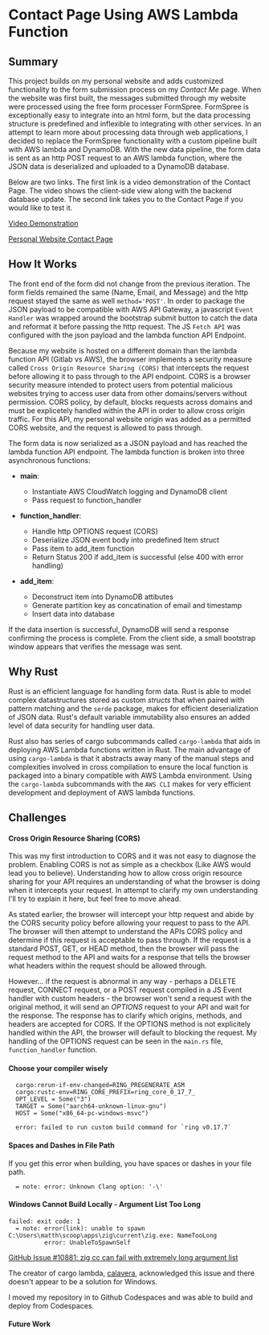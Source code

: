 # Contact Page Using AWS Lambda Function

## Summary

This project builds on my personal website and adds customized functionality to the form submission process on my *Contact Me* page. When the website was first built, the messages submitted through my website were processed using the free form processer FormSpree. FormSpree is exceptionally easy to integrate into an html form, but the data processing structure is predefined and inflexible to integrating with other services. In an attempt to learn more about processing data through web applications, I decided to replace the FormSpree functionality with a custom pipeline built with AWS lambda and DynamoDB. With the new data pipeline, the form data is sent as an http POST request to an AWS lambda function, where the JSON data is deserialized and uploaded to a DynamoDB database. 

Below are two links. The first link is a video demonstration of the Contact Page. The video shows the client-side view along with the backend database update. The second link takes you to the Contact Page if you would like to test it.

[Video Demonstration](/workspaces/ContactPage_lambda/ContactPage.mp4)

[Personal Website Contact Page](https://zolawebsite-mjh140-84221a449a6f2f4baac19b4d09c0cf8992f2fddab7c3.gitlab.io/contact/)

## How It Works

The front end of the form did not change from the previous iteration. The form fields remained the same (Name, Email, and Message) and the http request stayed the same as well `method='POST'`. In order to package the JSON payload to be compatible with AWS API Gateway, a javascript `Event Handler` was wrapped around the bootstrap submit button to catch the data and reformat it before passing the http request. The JS `Fetch API` was configured with the json payload and the lambda function API Endpoint. 

Because my website is hosted on a different domain than the lambda function API (Gitlab vs AWS), the browser implements a security measure called `Cross Origin Resource Sharing (CORS)` that intercepts the request before allowing it to pass through to the API endpoint. CORS is a browser security measure intended to protect users from potential malicious websites trying to access user data from other domains/servers without permission. CORS policy, by default, blocks requests across domains and must be explicetely handled within the API in order to allow cross origin traffic. For this API, my personal website origin was added as a permitted CORS website, and the request is allowed to pass through.

The form data is now serialized as a JSON payload and has reached the lambda function API endpoint. The lambda function is broken into three asynchronous functions:

- **main**:
    - Instantiate AWS CloudWatch logging and DynamoDB client
    - Pass request to function_handler

- **function_handler**:
    - Handle http OPTIONS request (CORS)
    - Deserialize JSON event body into predefined Item struct
    - Pass item to add_item function
    - Return Status 200 if add_item is successful (else 400 with error handling)

- **add_item**:
    - Deconstruct item into DynamoDB attibutes
    - Generate partition key as concatination of email and timestamp
    - Insert data into database

If the data insertion is successful, DynamoDB will send a response confirming the process is complete. From the client side, a small bootstrap window appears that verifies the message was sent. 


## Why Rust

Rust is an efficient language for handling form data. Rust is able to model complex datastructures stored as custom *structs* that when paired with pattern matching and the `serde` package, makes for efficient deserialization of JSON data. Rust's default variable immutability also ensures an added level of data security for handling user data.

Rust also has series of cargo subcommands called `cargo-lambda` that aids in deploying AWS Lambda functions written in Rust. The main advantage of using `cargo-lambda` is that it abstracts away many of the manual steps and complexities involved in cross compilation to ensure the local function is packaged into a binary compatible with AWS Lambda environment. Using the `cargo-lambda` subcommands with the `AWS CLI` makes for very efficient development and deployment of AWS lambda functions.

## Challenges

#### Cross Origin Resource Sharing (CORS)

This was my first introduction to CORS and it was not easy to diagnose the problem. Enabling CORS is not as simple as a checkbox (Like AWS would lead you to believe). Understanding how to allow cross origin resource sharing for your API requires an understanding of what the browser is doing when it intercepts your request. In attempt to clarify my own understanding I'll try to explain it here, but feel free to move ahead.

As stated earlier, the browser will intercept your http request and abide by the CORS security policy before allowing your request to pass to the API. The browser will then attempt to understand the APIs CORS policy and determine if this request is acceptable to pass through. If the request is a standard POST, GET, or HEAD method, then the browser will pass the request method to the API and waits for a response that tells the browser what headers within the request should be allowed through.

However... if the request is abnormal in any way - perhaps a DELETE request, CONNECT request, or a POST request compiled in a JS Event handler with custom headers - the browser won't send a request with the original method, it will send an *OPTIONS* request to your API and wait for the response. The response has to clarify which origins, methods, and headers are accepted for CORS. If the OPTIONS method is not explicitely handled within the API, the browser will default to blocking the request. My handling of the OPTIONS request can be seen in the `main.rs` file, `function_handler` function.

#### Choose your compiler wisely

```
  cargo:rerun-if-env-changed=RING_PREGENERATE_ASM
  cargo:rustc-env=RING_CORE_PREFIX=ring_core_0_17_7_
  OPT_LEVEL = Some("3")
  TARGET = Some("aarch64-unknown-linux-gnu")
  HOST = Some("x86_64-pc-windows-msvc")

  error: failed to run custom build command for `ring v0.17.7`
```

#### Spaces and Dashes in File Path

If you get this error when building, you have spaces or dashes in your file path.

```
  = note: error: Unknown Clang option: '-\'
```

#### Windows Cannot Build Locally - Argument List Too Long

```text
failed: exit code: 1
  = note: error(link): unable to spawn C:\Users\matth\scoop\apps\zig\current\zig.exe: NameTooLong
          error: UnableToSpawnSelf
```

[GitHub Issue #10881: zig cc can fail with extremely long argument list](https://github.com/ziglang/zig/issues/10881)

The creator of cargo lambda, [calavera](https://github.com/ziglang/zig/issues/10881#issuecomment-1100571469), acknowledged this issue and there doesn't appear to be a solution for Windows.

I moved my repository in to Github Codespaces and was able to build and deploy from Codespaces.


#### Future Work



